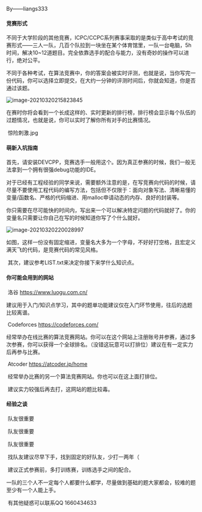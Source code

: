 By——liangs333

#### 竞赛形式

​	不同于大学阶段的其他竞赛，ICPC/CCPC系列赛事采取的是类似于高中考试的竞赛形式——三人一队，几百个队拉到一块坐在某个体育馆里，一队一台电脑，5h时间，解决10~12道题目。完全依靠选手的配合与能力，没有奇妙的操作可以进行，绝对公平。

​	不同于各种考试，在算法竞赛中，你的答案会被实时评测，也就是说，当你写完一份代码，你可以选择立即提交，在大约一分钟的评测时间后，你就会知道，你是否通过该题。

![image-20210320215823845](C:\Users\13628453004\AppData\Roaming\Typora\typora-user-images\image-20210320215823845.png)

​	在赛时你将会看到一个长成这样的、实时更新的排行榜，排行榜会显示每个队伍的过题情况，也就是说，你可以实时了解你所有对手的比赛情况。

​	惊险刺激.jpg

#### 萌新入坑指南

​	首先，请安装DEVCPP，竞赛选手一般用这个。因为真正参赛的时候，我们一般无法拿到一个拥有很强debug功能的IDE。

​	对于已经有工程经验的同学来说，需要额外注意的是，在写竞赛向代码的时候，请尽量不要使用工程代码的编写方法，包括但不仅限于：面向对象写法、清晰易懂的变量/函数名、严格的代码缩进、用malloc申请动态的内存、良好的封装等。

​	你只需要在尽可能快的时间内，写出来一个可以解决特定问题的代码就好了。你的变量名只需要让你自己在写的时候知道你写了个什么就好。

![image-20210320220028997](C:\Users\13628453004\AppData\Roaming\Typora\typora-user-images\image-20210320220028997.png)

​	如图，这样一份没有固定缩进，变量名大多为一个字母，不好好打空格，且宏定义满天飞的代码，是竞赛代码的常见风格。

​	其次，建议参考LIST.txt来决定你接下来学什么知识点。

#### 你可能会用到的网站

​	洛谷 https://www.luogu.com.cn/

​		建议用于入门/知识点学习，其中的题单功能建议仅在入门环节使用，往后的选题比较离谱。

​	Codeforces https://codeforces.com/

​		经常举办在线比赛的算法竞赛网站。你可以在这个网站上注册账号并参赛，通过多次参赛，你可以获得一个全球排名。（没错这玩意可以打排位）建议在有一定实力后再参与比赛。

​	Atcoder https://atcoder.jp/home

​		经常举办比赛的另一个算法竞赛网站。你也可以在这上面打排位。

​		建议实力较强后再去打，这网站的题比较毒。

#### 经验之谈

​	队友很重要

​	队友很重要

​	队友很重要

​	找队友建议尽早下手，找到固定的好队友，少打一两年（

​	建议正式参赛前，多打训练赛，训练选手之间的配合。

​	一队的三个人不一定每个人都要什么都学，尽量做到基础的题大家都会，较难的题至少有一个人能上手。

​	有其他疑惑可以联系QQ 1660434633